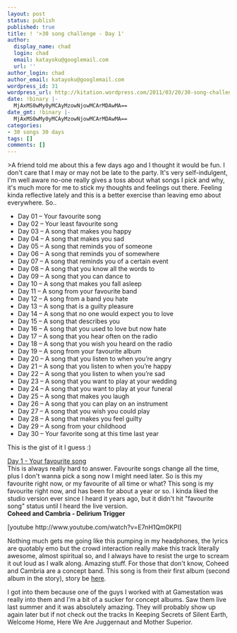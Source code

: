 ```yaml
---
layout: post
status: publish
published: true
title: ! '>30 song challenge - Day 1'
author:
  display_name: chad
  login: chad
  email: katayoku@googlemail.com
  url: ''
author_login: chad
author_email: katayoku@googlemail.com
wordpress_id: 31
wordpress_url: http://kitation.wordpress.com/2011/03/20/30-song-challenge-day-1
date: !binary |-
  MjAxMS0wMy0yMCAyMzowNjowMCArMDAwMA==
date_gmt: !binary |-
  MjAxMS0wMy0yMCAyMzowNjowMCArMDAwMA==
categories:
- 30 songs 30 days
tags: []
comments: []
---
```

<p>&gt;A friend told me about this a few days ago and I thought it would be fun. I don't care that I may or may not be late to the party. It's very self-indulgent, I'm well aware no-one really gives a toss about what songs I pick and why, it's much more for me to stick my thoughts and feelings out there. Feeling kinda reflective lately and this is a better exercise than leaving emo about everywhere. So..
<ul>
<li>Day&nbsp;01 – Your favourite song</li>
<li>Day 02 – Your least favourite song</li>
<li>Day 03 – A song that makes you happy</li>
<li>Day 04 – A song that makes you sad</li>
<li>Day 05 – A song that reminds you of someone</li>
<li>Day 06 – A song that reminds you of somewhere</li>
<li>Day 07 – A song that reminds you of a certain event</li>
<li>Day 08 – A song that you know all the words to</li>
<li>Day 09 – A song that you can dance to</li>
<li>Day 10 – A song that makes you fall asleep</li>
<li>Day 11 – A song from your favourite band</li>
<li>Day 12 – A song from a band you hate</li>
<li>Day 13 – A song that is a guilty pleasure</li>
<li>Day 14 – A song that no one would expect you to love</li>
<li>Day 15 – A song that describes you</li>
<li>Day 16 – A song that you used to love but now hate</li>
<li>Day 17 – A song that you hear often on the radio</li>
<li>Day 18 – A song that you wish you heard on the radio</li>
<li>Day 19 – A song from your favourite album</li>
<li>Day 20 – A song that you listen to when you’re angry</li>
<li>Day 21 – A song that you listen to when you’re happy</li>
<li>Day 22 – A song that you listen to when you’re sad</li>
<li>Day 23 – A song that you want to play at your wedding</li>
<li>Day 24 – A song that you want to play at your funeral</li>
<li>Day 25 – A song that makes you laugh</li>
<li>Day 26 – A song that you can play on an instrument</li>
<li>Day 27 – A song that you wish you could play</li>
<li>Day 28 – A song that makes you feel guilty</li>
<li>Day 29 – A song from your childhood</li>
<li>Day 30 – Your favorite song at this time last year</li>
</ul>
<p>This is the gist of it I guess :)&nbsp; </p>
<p><u>Day 1 - Your favourite song</u><br />This is always really hard to answer. Favourite songs change all the time, plus I don't wanna pick a song now I might need later. So is this my favourite right now, or my favourite of all time or what? This song is my favourite right now, and has been for about a year or so. I kinda liked the studio version ever since I heard it years ago, but it didn't hit "favourite song" status until I heard the live version.<br /><b>Coheed and Cambria - Delirium Trigger</b></p>
<p>[youtube http://www.youtube.com/watch?v=E7nH1Qm0KPI]</p>
<p>Nothing much gets me going like this pumping in my headphones, the lyrics are quotably emo but the crowd interaction really make this track literally awesome, almost spiritual so, and I always have to resist the urge to scream it out loud as I walk along. Amazing stuff. For those that don't know, Coheed and Cambria are a concept band. This song is from their first album (second album in the story), story be <a href="http://cobaltandcalcium.com/story/the-second-stage-turbine-blade/">here</a>.</p>
<p>I got into them because one of the guys I worked with at Gamestation was really into them and I'm a bit of a sucker for concept albums. Saw them live last summer and it was absolutely amazing. They will probably show up again later but if not check out the tracks In Keeping Secrets of Silent Earth, Welcome Home, Here We Are Juggernaut and Mother Superior.</p>
